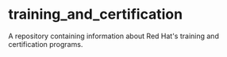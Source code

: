 # training_and_certification
A repository containing information about Red Hat's training and certification programs.
